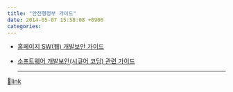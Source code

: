 ```yaml
---
title: "안전행정부 가이드"
date: 2014-05-07 15:58:08 +0900
categories: 
---
```

  

- [홈페이지 SW(웹) 개발보안 가이드](http://www.mospa.go.kr/frt/bbs/type001/commonSelectBoardArticle.do?bbsId=BBSMSTR_000000000045&nttId=34439 "홈페이지 SW(웹) 개발보안 가이드")
- [소프트웨어 개발보안(시큐어 코딩) 관련 가이드](http://www.mospa.go.kr/frt/bbs/type001/commonSelectBoardArticle.do?bbsId=BBSMSTR_000000000045 "소프트웨어 개발보안(시큐어 코딩) 관련 가이드")



  ***
[🔗link](http://www.mins01.com/mh/tech/read/879)